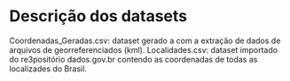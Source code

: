# Descrição dos datasets
Coordenadas_Geradas.csv: dataset gerado a com a extração de dados de arquivos de georreferenciados (kml).
Localidades.csv: dataset importado do re3positório dados.gov.br contendo as coordenadas de todas as localizades do Brasil.
